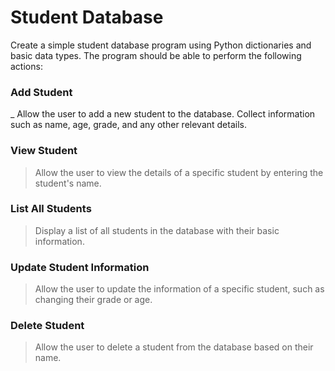 # Student Database

Create a simple student database program using Python dictionaries and basic data types. The program should be able to perform the following actions:

### Add Student
_ Allow the user to add a new student to the database. Collect information such as name, age, grade, and any other relevant details.

### View Student
> Allow the user to view the details of a specific student by entering the student's name.

### List All Students
> Display a list of all students in the database with their basic information.

### Update Student Information
> Allow the user to update the information of a specific student, such as changing their grade or age.

### Delete Student
> Allow the user to delete a student from the database based on their name.

